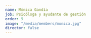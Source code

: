 ```yaml
---
name: Mónica Gandía
job: Psicóloga y ayudante de gestión
order: 9
image: "/media/members/monica.jpg"
director: false
---
```


